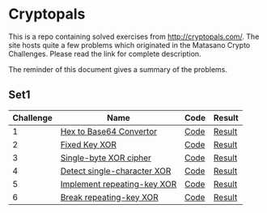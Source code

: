 # Cryptopals

This is a repo containing solved exercises from http://cryptopals.com/. The site hosts quite a few problems which originated in the Matasano Crypto Challenges. Please read the link for complete description.

The reminder of this document gives a summary of the problems.

## Set1

|Challenge|Name|Code|Result|
|---------|----|----|------|
|1|[Hex to Base64 Convertor](http://cryptopals.com/sets/1/challenges/1/) | [Code](c1_hex2b64.py) | [Result](results.md#c1)|
|2|[Fixed Key XOR](http://cryptopals.com/sets/1/challenges/2/) | [Code](c2_fixed_xor.py) | [Result](results.md#c2)|
|3|[Single-byte XOR cipher](http://cryptopals.com/sets/1/challenges/3/) | [Code](c3_onekeyxor.py) | [Result](results.md#c3)|
|4|[Detect single-character XOR](http://cryptopals.com/sets/1/challenges/4/) | [Code](c4_detect_xor_string.py) | [Result](results.md#c4)|
|5|[Implement repeating-key XOR](http://cryptopals.com/sets/1/challenges/5/) | [Code](c5_repeat_key_xor.py) | [Result](results.md#c5)|
|6|[Break repeating-key XOR](http://cryptopals.com/sets/1/challenges/6/) | [Code](c6_brk_rptkey_xor.py) | [Result](results.md#c6)|
